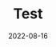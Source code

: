 ---
date: '2022-08-16'
title: 'Test'
categories: ['Web', 'SEO', 'Optimization']
summary: '대충제목'
thumbnail: './test.png'
---
